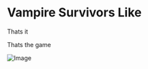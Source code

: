 # Vampire Survivors Like

Thats it

Thats the game

![Image](https://github.com/users/marcotmotta/projects/1/assets/29241857/0d746b8b-38b5-429d-8867-7a0456fd6fda)
